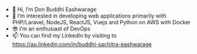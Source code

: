 - 👋 Hi, I’m Don Buddhi Eashwarage
- 👀 I’m interested in developing web applications primarily with PHP/Laravel, NodeJS, ReactJS, Vuejs and Python on AWS with Docker
- 😎 I’m an enthusiast of DevOps
- 📫 You can find my LinkedIn by visiting to https://au.linkedin.com/in/buddhi-sachitra-eashwarage

<!---
BuddhiEash/BuddhiEash is a ✨ special ✨ repository because its `README.md` (this file) appears on your GitHub profile.
You can click the Preview link to take a look at your changes.
--->
